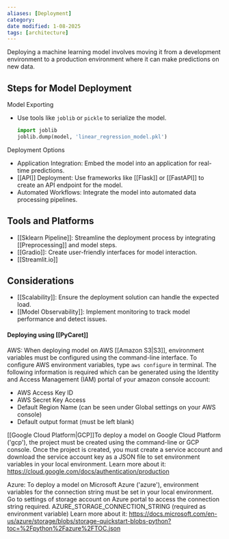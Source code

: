 ```yaml
---
aliases: [Deployment]
category: 
date modified: 1-08-2025
tags: [architecture]
---
```

Deploying a machine learning model involves moving it from a development environment to a production environment where it can make predictions on new data.

## Steps for Model Deployment

Model Exporting
   - Use tools like `joblib` or `pickle` to serialize the model.
     ```python
     import joblib
     joblib.dump(model, 'linear_regression_model.pkl')
     ```

Deployment Options
   - Application Integration: Embed the model into an application for real-time predictions.
   - [[API]] Deployment: Use frameworks like [[Flask]] or [[FastAPI]] to create an API endpoint for the model.
   - Automated Workflows: Integrate the model into automated data processing pipelines.
## Tools and Platforms

- [[Sklearn Pipeline]]: Streamline the deployment process by integrating [[Preprocessing]] and model steps.
- [[Gradio]]: Create user-friendly interfaces for model interaction.
- [[Streamlit.io]]

## Considerations

- [[Scalability]]: Ensure the deployment solution can handle the expected load.
- [[Model Observability]]: Implement monitoring to track model performance and detect issues.

#### Deploying using [[PyCaret]]

AWS: When deploying model on AWS [[Amazon S3|S3]], environment variables must be configured using the command-line interface. To configure AWS environment variables, type `aws configure` in terminal. The following information is required which can be generated using the Identity and Access Management (IAM) portal of your amazon console account:

- AWS Access Key ID
- AWS Secret Key Access
- Default Region Name (can be seen under Global settings on your AWS console)
- Default output format (must be left blank)

[[Google Cloud Platform|GCP]]To deploy a model on Google Cloud Platform ('gcp'), the project must be created using the command-line or GCP console. Once the project is created, you must create a service account and download the service account key as a JSON file to set environment variables in your local environment. Learn more about it: https://cloud.google.com/docs/authentication/production

Azure: To deploy a model on Microsoft Azure ('azure'), environment variables for the connection string must be set in your local environment. Go to settings of storage account on Azure portal to access the connection string required.
AZURE_STORAGE_CONNECTION_STRING (required as environment variable)
Learn more about it: https://docs.microsoft.com/en-us/azure/storage/blobs/storage-quickstart-blobs-python?toc=%2Fpython%2Fazure%2FTOC.json